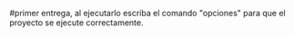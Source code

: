 #primer entrega, al ejecutarlo escriba el comando "opciones" para que el proyecto se ejecute correctamente.